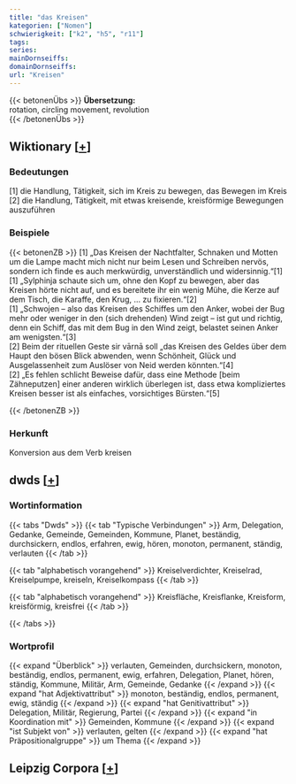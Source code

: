 ```yaml
---
title: "das Kreisen"
kategorien: ["Nomen"]
schwierigkeit: ["k2", "h5", "r11"]
tags:
series:
mainDornseiffs:
domainDornseiffs:
url: "Kreisen"
---
```


{{< betonenÜbs >}}
**Übersetzung:**  
rotation, circling movement, revolution  
{{< /betonenÜbs >}}

## Wiktionary [[+](https://de.wiktionary.org/wiki/Kreisen)]

### Bedeutungen
[1] die Handlung, Tätigkeit, sich im Kreis zu bewegen, das Bewegen im Kreis  
[2] die Handlung, Tätigkeit, mit etwas kreisende, kreisförmige Bewegungen auszuführen  

### Beispiele
{{< betonenZB >}}
[1] „Das Kreisen der Nachtfalter, Schnaken und Motten um die Lampe macht mich nicht nur beim Lesen und Schreiben nervös, sondern ich finde es auch merkwürdig, unverständlich und widersinnig.“[1]  
[1] „Sylphinja schaute sich um, ohne den Kopf zu bewegen, aber das Kreisen hörte nicht auf, und es bereitete ihr ein wenig Mühe, die Kerze auf dem Tisch, die Karaffe, den Krug, … zu fixieren.“[2]  
[1] „Schwojen – also das Kreisen des Schiffes um den Anker, wobei der Bug mehr oder weniger in den (sich drehenden) Wind zeigt – ist gut und richtig, denn ein Schiff, das mit dem Bug in den Wind zeigt, belastet seinen Anker am wenigsten.“[3]  
[2] Beim der rituellen Geste sir vārnā soll „das Kreisen des Geldes über dem Haupt den bösen Blick abwenden, wenn Schönheit, Glück und Ausgelassenheit zum Auslöser von Neid werden könnten.“[4]  
[2] „Es fehlen schlicht Beweise dafür, dass eine Methode [beim Zähneputzen] einer anderen wirklich überlegen ist, dass etwa kompliziertes Kreisen besser ist als einfaches, vorsichtiges Bürsten.“[5]  

{{< /betonenZB >}}
### Herkunft
Konversion aus dem Verb kreisen  



## dwds [[+](https://www.dwds.de/wb/Kreisen)]

### Wortinformation
{{< tabs "Dwds" >}}
{{< tab "Typische Verbindungen" >}}
Arm, Delegation, Gedanke, Gemeinde, Gemeinden, Kommune, Planet, beständig, durchsickern, endlos, erfahren, ewig, hören, monoton, permanent, ständig, verlauten
{{< /tab >}}

{{< tab "alphabetisch vorangehend" >}}
Kreiselverdichter, Kreiselrad, Kreiselpumpe, kreiseln, Kreiselkompass
{{< /tab >}}

{{< tab "alphabetisch vorangehend" >}}
Kreisfläche, Kreisflanke, Kreisform, kreisförmig, kreisfrei
{{< /tab >}}

{{< /tabs >}}

### Wortprofil
{{< expand "Überblick" >}} verlauten, Gemeinden, durchsickern, monoton, beständig, endlos, permanent, ewig, erfahren, Delegation, Planet, hören, ständig, Kommune, Militär, Arm, Gemeinde, Gedanke {{< /expand >}}
{{< expand "hat Adjektivattribut" >}} monoton, beständig, endlos, permanent, ewig, ständig {{< /expand >}}
{{< expand "hat Genitivattribut" >}} Delegation, Militär, Regierung, Partei {{< /expand >}}
{{< expand "in Koordination mit" >}} Gemeinden, Kommune {{< /expand >}}
{{< expand "ist Subjekt von" >}} verlauten, gelten {{< /expand >}}
{{< expand "hat Präpositionalgruppe" >}} um Thema {{< /expand >}}

## Leipzig Corpora [[+](https://corpora.uni-leipzig.de/en/res?word=Kreisen&corpusId=deu_newscrawl-public_2018)]

